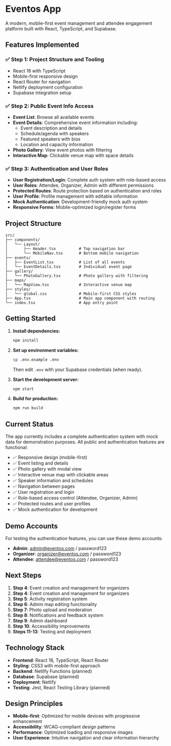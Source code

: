 # Eventos App

A modern, mobile-first event management and attendee engagement platform built with React, TypeScript, and Supabase.

## Features Implemented

### ✅ Step 1: Project Structure and Tooling
- React 18 with TypeScript
- Mobile-first responsive design
- React Router for navigation
- Netlify deployment configuration
- Supabase integration setup

### ✅ Step 2: Public Event Info Access
- **Event List**: Browse all available events
- **Event Details**: Comprehensive event information including:
  - Event description and details
  - Schedule/agenda with speakers
  - Featured speakers with bios
  - Location and capacity information
- **Photo Gallery**: View event photos with filtering
- **Interactive Map**: Clickable venue map with space details

### ✅ Step 3: Authentication and User Roles
- **User Registration/Login**: Complete auth system with role-based access
- **User Roles**: Attendee, Organizer, Admin with different permissions
- **Protected Routes**: Route protection based on authentication and roles
- **User Profile**: Profile management with editable information
- **Mock Authentication**: Development-friendly mock auth system
- **Responsive Forms**: Mobile-optimized login/register forms

## Project Structure

```
src/
├── components/
│   └── Layout/
│       ├── Header.tsx          # Top navigation bar
│       └── MobileNav.tsx       # Bottom mobile navigation
├── events/
│   ├── EventList.tsx           # List of all events
│   └── EventDetails.tsx        # Individual event page
├── gallery/
│   └── PhotoGallery.tsx        # Photo gallery with filtering
├── maps/
│   └── MapView.tsx             # Interactive venue map
├── styles/
│   └── global.css              # Mobile-first CSS styles
├── App.tsx                     # Main app component with routing
└── index.tsx                   # App entry point
```

## Getting Started

1. **Install dependencies:**
   ```bash
   npm install
   ```

2. **Set up environment variables:**
   ```bash
   cp .env.example .env
   ```
   Then edit `.env` with your Supabase credentials (when ready).

3. **Start the development server:**
   ```bash
   npm start
   ```

4. **Build for production:**
   ```bash
   npm run build
   ```

## Current Status

The app currently includes a complete authentication system with mock data for demonstration purposes. All public and authentication features are functional:

- ✅ Responsive design (mobile-first)
- ✅ Event listing and details
- ✅ Photo gallery with modal view
- ✅ Interactive venue map with clickable areas
- ✅ Speaker information and schedules
- ✅ Navigation between pages
- ✅ User registration and login
- ✅ Role-based access control (Attendee, Organizer, Admin)
- ✅ Protected routes and user profiles
- ✅ Mock authentication for development

## Demo Accounts

For testing the authentication features, you can use these demo accounts:

- **Admin**: admin@eventos.com / password123
- **Organizer**: organizer@eventos.com / password123  
- **Attendee**: attendee@eventos.com / password123

## Next Steps

1. **Step 4**: Event creation and management for organizers
2. **Step 4**: Event creation and management for organizers
3. **Step 5**: Activity registration system
4. **Step 6**: Admin map editing functionality
5. **Step 7**: Photo upload and moderation
6. **Step 8**: Notifications and feedback system
7. **Step 9**: Admin dashboard
8. **Step 10**: Accessibility improvements
9. **Steps 11-13**: Testing and deployment

## Technology Stack

- **Frontend**: React 18, TypeScript, React Router
- **Styling**: CSS3 with mobile-first approach
- **Backend**: Netlify Functions (planned)
- **Database**: Supabase (planned)
- **Deployment**: Netlify
- **Testing**: Jest, React Testing Library (planned)

## Design Principles

- **Mobile-first**: Optimized for mobile devices with progressive enhancement
- **Accessibility**: WCAG-compliant design patterns
- **Performance**: Optimized loading and responsive images
- **User Experience**: Intuitive navigation and clear information hierarchy
